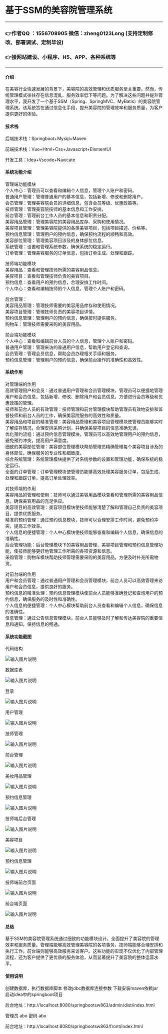 # 基于SSM的美容院管理系统

---
### 👉作者QQ ：1556708905 微信：zheng0123Long (支持定制修改、部署调试、定制毕设)

### 👉接网站建设、小程序、H5、APP、各种系统等

---

#### 介绍

在美容行业快速发展的背景下，美容院的高效管理和优质服务至关重要。然而，传统管理模式往往存在信息混乱、服务效率低下等问题。为了解决这些问题并提升管理水平，我开发了一个基于SSM（Spring、SpringMVC、MyBatis）的美容院管理系统。该系统旨在通过信息化手段，提升美容院的管理效率和服务质量，为客户提供更好的体验。

#### 技术栈

后端技术栈：Springboot+Mysql+Maven

前端技术栈：Vue+Html+Css+Javascript+ElementUI

开发工具：Idea+Vscode+Navicate

#### 系统功能介绍

管理端功能模块  
个人中心：管理员可以查看和编辑个人信息，管理个人账户和密码。  
普通用户管理：管理普通用户的基本信息，包括新增、修改和删除用户。  
会员管理：管理美容院会员的详细信息，包含会员等级、优惠政策等。  
技师管理：管理美容院技师的基本信息和工作安排。  
前台管理：管理前台工作人员的基本信息和职责分配。  
美容用品管理：管理美容院的美容用品库存、采购和使用情况。  
美容项目管理：管理美容院提供的各类美容项目，包括项目描述、价格等。  
预约信息管理：管理用户的预约信息，确保预约流程的顺畅和高效。  
美容部位管理：管理美容项目涉及的身体部位信息。  
系统管理：设置和管理系统参数，确保系统的稳定运行。  
订单管理：管理美容服务的订单信息，包括订单生成、处理和跟踪。  

技师端功能模块  
美容用品：查看和管理技师所需的美容用品信息。  
美容项目：查看和管理技师负责的美容项目。  
预约信息：查看用户的预约信息，合理安排工作时间。  
个人中心：查看和编辑技师的个人信息，管理个人账户和密码。  

后台管理：  
美容用品管理：管理技师需要的美容用品库存和使用情况。  
美容项目管理：管理技师负责的美容项目详情。  
预约信息管理：管理用户的预约信息，确保按时提供服务。  
购物车：管理技师需要采购的美容用品。  

前台端功能模块  
个人中心：查看和编辑前台人员的个人信息，管理个人账户和密码。  
普通用户管理：管理来访的普通用户信息，帮助用户登记和查询。  
会员管理：管理会员信息，帮助会员办理相关手续和服务。  
预约信息管理：管理用户的预约信息，确保前台操作的准确性和高效性。  

#### 系统作用

对管理端的作用  
高效管理用户和会员：通过普通用户管理和会员管理模块，管理员可以便捷地管理用户和会员信息，包括新增、修改、删除用户和会员信息，方便进行会员等级和优惠政策的管理。  
技师和前台人员的有效管理：技师管理和前台管理模块帮助管理员有效地安排和监督技师和前台人员的工作，确保美容院服务的高效性和质量。  
美容用品和项目的精准管理：美容用品管理和美容项目管理模块使管理员能够实时了解库存情况，合理安排采购计划，并确保美容项目的信息准确无误。  
优化预约流程：通过预约信息管理模块，管理员可以高效地管理用户的预约信息，避免预约冲突，提高用户满意度。  
细致的美容部位管理：美容部位管理模块帮助管理员精确管理每个美容项目涉及的身体部位，确保服务的专业性和细致度。  
综合系统管理：系统管理模块提供了对系统参数的设置和管理功能，确保系统的稳定运行。  
全面的订单管理：订单管理模块使管理员能够高效处理美容服务订单，包括生成、处理和跟踪订单，提高订单处理效率。  

对技师端的作用  
美容用品的管理和使用：技师可以通过美容用品模块查看和管理所需的美容用品信息，确保美容用品的充足供应。  
美容项目的高效管理：美容项目模块使技师能够清楚了解和管理自己负责的美容项目，提供优质服务。  
精准的预约管理：通过预约信息模块，技师可以合理安排工作时间，避免预约冲突，提高工作效率。  
个人信息的便捷管理：个人中心模块使技师能够查看和编辑个人信息，确保信息的准确性。  
后台管理功能：后台管理模块下的美容用品管理、美容项目管理和预约信息管理功能，使技师能够更好地管理工作所需的各项资源和信息。  
采购管理：购物车模块帮助技师管理需要采购的美容用品，方便及时补充所需物资。  

对前台端的作用  
用户和会员管理：通过普通用户管理和会员管理模块，前台人员可以高效管理来访用户和会员信息，提供良好的服务。  
预约信息的精准处理：预约信息管理模块使前台人员能够准确登记和查询用户的预约信息，确保服务的及时性和准确性。  
个人信息的便捷管理：个人中心模块帮助前台人员查看和编辑个人信息，确保信息的准确性。  
信息管理：通过公告信息管理模块，前台人员能够及时了解和传达美容院的重要信息和通知，保持信息的畅通。  

#### 系统功能截图

代码结构

![输入图片说明](images/269b1afdae32fe816537c13e9de5748.png)

数据库表

![输入图片说明](images/ac14d44266690548c6f0e8e136cb0d1.png)

登录

![输入图片说明](images/4ef17be05621bfe92915e3fd8dc879b.png)

用户管理

![输入图片说明](images/8b39cb12630b37f50fdc807502379d8.png)

技师管理

![输入图片说明](images/d5d0eae62c36ef4bfafae61c233889a.png)

前台管理

![输入图片说明](images/a379866268ec3bc305681864d6e74e0.png)

美妆用品管理

![输入图片说明](images/934a11c8a7f729ba7ee706f6d2497a5.png)

预约信息管理

![输入图片说明](images/af61784e03a725a9d2e3598af5c0382.png)

技师端后台管理

![输入图片说明](images/403211fda2daa71bdff0abaf3e5b9c6.png)

美容项目

![输入图片说明](images/0c0656917755c95a66d785ddb1f6b2f.png)

预约信息管理

![输入图片说明](images/5a222334a5ca55c6a305e851f2cf97d.png)

技师端前台页面

![输入图片说明](images/33f6e0f53ddf807b337dab9bf0d98ad.png)

前台端页面

![输入图片说明](images/ee6ebdec714d1c463efd65e29ec4a29.png)

#### 总结

基于SSM的美容院管理系统通过细致的功能模块设计，全面提升了美容院的管理效率和服务质量。管理端能够高效管理美容院的各项事务，技师端能够合理安排和执行工作，前台端则能够高效服务来访客户。这些功能的实现不仅优化了内部管理流程，还为客户提供了更优质的服务体验，从而显著提升了美容院的整体运营水平。

#### 使用说明

创建数据库，执行数据库脚本 修改jdbc数据库连接参数 下载安装maven依赖jar 启动idea中的springboot项目


后台地址：http://localhost:8080/springbootsw863/admin/dist/index.html

管理员  abo 密码 abo

前台地址：http://localhost:8080/springbootsw863/front/index.html
